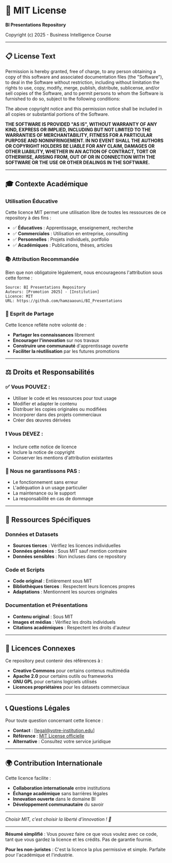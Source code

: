 # 📜 MIT License

**BI Presentations Repository**

Copyright (c) 2025 - Business Intelligence Course

---

## 📋 License Text

Permission is hereby granted, free of charge, to any person obtaining a copy
of this software and associated documentation files (the "Software"), to deal
in the Software without restriction, including without limitation the rights
to use, copy, modify, merge, publish, distribute, sublicense, and/or sell
copies of the Software, and to permit persons to whom the Software is
furnished to do so, subject to the following conditions:

The above copyright notice and this permission notice shall be included in all
copies or substantial portions of the Software.

**THE SOFTWARE IS PROVIDED "AS IS", WITHOUT WARRANTY OF ANY KIND, EXPRESS OR
IMPLIED, INCLUDING BUT NOT LIMITED TO THE WARRANTIES OF MERCHANTABILITY,
FITNESS FOR A PARTICULAR PURPOSE AND NONINFRINGEMENT. IN NO EVENT SHALL THE
AUTHORS OR COPYRIGHT HOLDERS BE LIABLE FOR ANY CLAIM, DAMAGES OR OTHER
LIABILITY, WHETHER IN AN ACTION OF CONTRACT, TORT OR OTHERWISE, ARISING FROM,
OUT OF OR IN CONNECTION WITH THE SOFTWARE OR THE USE OR OTHER DEALINGS IN THE
SOFTWARE.**

---

## 🎓 Contexte Académique

### Utilisation Éducative
Cette licence MIT permet une utilisation libre de toutes les ressources de ce repository à des fins :
- ✅ **Éducatives** : Apprentissage, enseignement, recherche
- ✅ **Commerciales** : Utilisation en entreprise, consulting
- ✅ **Personnelles** : Projets individuels, portfolio
- ✅ **Académiques** : Publications, thèses, articles

### 📚 Attribution Recommandée

Bien que non obligatoire légalement, nous encourageons l'attribution sous cette forme :

```
Source: BI Presentations Repository
Auteurs: [Promotion 2025] - [Institution]
Licence: MIT
URL: https://github.com/hamzaaouni/BI_Presentations
```

### 🤝 Esprit de Partage

Cette licence reflète notre volonté de :
- **Partager les connaissances** librement
- **Encourager l'innovation** sur nos travaux
- **Construire une communauté** d'apprentissage ouverte
- **Faciliter la réutilisation** par les futures promotions

---

## ⚖️ Droits et Responsabilités

### ✅ Vous POUVEZ :
- Utiliser le code et les ressources pour tout usage
- Modifier et adapter le contenu
- Distribuer les copies originales ou modifiées
- Incorporer dans des projets commerciaux
- Créer des œuvres dérivées

### ❗ Vous DEVEZ :
- Inclure cette notice de licence
- Inclure la notice de copyright
- Conserver les mentions d'attribution existantes

### 🚫 Nous ne garantissons PAS :
- Le fonctionnement sans erreur
- L'adéquation à un usage particulier
- La maintenance ou le support
- La responsabilité en cas de dommage

---

## 📖 Ressources Spécifiques

### Données et Datasets
- **Sources tierces** : Vérifiez les licences individuelles
- **Données générées** : Sous MIT sauf mention contraire
- **Données sensibles** : Non incluses dans ce repository

### Code et Scripts
- **Code original** : Entièrement sous MIT
- **Bibliothèques tierces** : Respectent leurs licences propres
- **Adaptations** : Mentionnent les sources originales

### Documentation et Présentations
- **Contenu original** : Sous MIT
- **Images et médias** : Vérifiez les droits individuels
- **Citations académiques** : Respectent les droits d'auteur

---

## 🔗 Licences Connexes

Ce repository peut contenir des références à :
- **Creative Commons** pour certains contenus multimédia
- **Apache 2.0** pour certains outils ou frameworks
- **GNU GPL** pour certains logiciels utilisés
- **Licences propriétaires** pour les datasets commerciaux

---

## 📞 Questions Légales

Pour toute question concernant cette licence :
- **Contact** : [legal@votre-institution.edu]
- **Référence** : [MIT License officielle](https://opensource.org/licenses/MIT)
- **Alternative** : Consultez votre service juridique

---

## 🌍 Contribution Internationale

Cette licence facilite :
- **Collaboration internationale** entre institutions
- **Échange académique** sans barrières légales
- **Innovation ouverte** dans le domaine BI
- **Développement communautaire** du savoir

---

*Choisir MIT, c'est choisir la liberté d'innovation ! 🚀*

---

**Résumé simplifié** : Vous pouvez faire ce que vous voulez avec ce code, tant que vous gardez la licence et les crédits. Pas de garantie fournie.

**Pour les non-juristes** : C'est la licence la plus permissive et simple. Parfaite pour l'académique et l'industrie.
